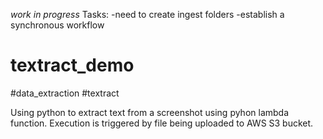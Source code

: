 *work in progress*
Tasks:
-need to create ingest folders 
-establish a synchronous workflow

# textract_demo

#data_extraction
#textract

 Using python to extract text from a screenshot using pyhon lambda function. Execution is triggered by file being uploaded to AWS S3 bucket.
 
 

